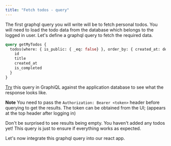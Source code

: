 ```yaml
---
title: "Fetch todos - query"
---
```


The first graphql query you will write will be to fetch personal todos. You will need to load the todo data from the database which belongs to the logged in user. Let's define a graphql query to fetch the required data.

```graphql
query getMyTodos {
  todos(where: { is_public: { _eq: false} }, order_by: { created_at: desc }) {
    id
    title
    created_at
    is_completed
  }
}
```

[Try](https://learn.hasura.io/graphql/graphiql) this query in GraphiQL against the application database to see what the response looks like.

**Note** You need to pass the `Authorization: Bearer <token>` header before querying to get the results. The token can be obtained from the UI; (appears at the top header after logging in)

Don't be surprised to see results being empty. You haven't added any todos yet! This query is just to ensure if everything works as expected.

Let's now integrate this graphql query into our react app.